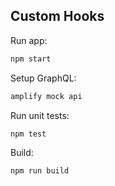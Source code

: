 ## **Custom Hooks**

Run app:

```bash
npm start
```

Setup GraphQL:

```bash
amplify mock api
```

Run unit tests:
```
npm test
```

Build:
```bash
npm run build
```